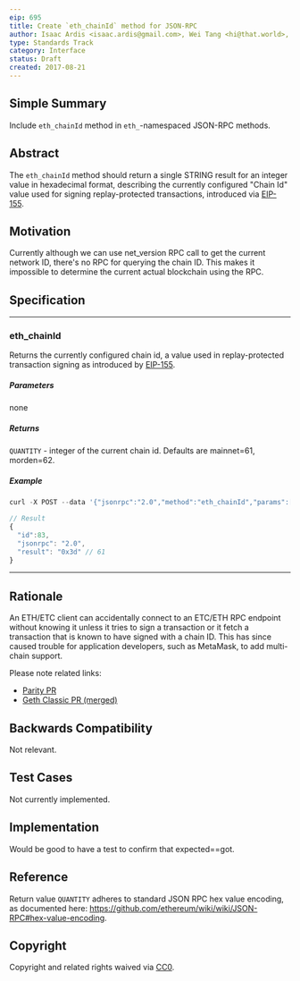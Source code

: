 ```yaml
---
eip: 695
title: Create `eth_chainId` method for JSON-RPC
author: Isaac Ardis <isaac.ardis@gmail.com>, Wei Tang <hi@that.world>, Fan Torchz (@tcz001)
type: Standards Track
category: Interface
status: Draft
created: 2017-08-21
---
```


## Simple Summary
Include `eth_chainId` method in `eth_`-namespaced JSON-RPC methods.

## Abstract
The `eth_chainId` method should return a single STRING result
for an integer value in hexadecimal format, describing the
currently configured "Chain Id" value used for signing replay-protected transactions,
introduced via [EIP-155](./eip-155.md).

## Motivation
Currently although we can use net_version RPC call to get the
current network ID, there's no RPC for querying the chain ID. This
makes it impossible to determine the current actual blockchain using
the RPC.

## Specification

----

### eth_chainId

Returns the currently configured chain id, a value used in replay-protected transaction
signing as introduced by [EIP-155](./eip-155.md).

##### Parameters
none

##### Returns

`QUANTITY` - integer of the current chain id. Defaults are mainnet=61, morden=62.

##### Example
```js
curl -X POST --data '{"jsonrpc":"2.0","method":"eth_chainId","params":[],"id":1}'

// Result
{
  "id":83,
  "jsonrpc": "2.0",
  "result": "0x3d" // 61
}
```

----

## Rationale
An ETH/ETC client can accidentally connect to an ETC/ETH RPC
endpoint without knowing it unless it tries to sign a transaction or
it fetch a transaction that is known to have signed with a chain
ID. This has since caused trouble for application developers, such as
MetaMask, to add multi-chain support.

Please note related links:

- [Parity PR](https://github.com/paritytech/parity/pull/6329)
- [Geth Classic PR (merged)](https://github.com/ethereumproject/go-ethereum/pull/336)


## Backwards Compatibility
Not relevant.

## Test Cases
Not currently implemented.

## Implementation
Would be good to have a test to confirm that expected==got.

## Reference

Return value `QUANTITY` adheres to standard JSON RPC hex value encoding, as documented here: https://github.com/ethereum/wiki/wiki/JSON-RPC#hex-value-encoding.

## Copyright
Copyright and related rights waived via [CC0](https://creativecommons.org/publicdomain/zero/1.0/).

